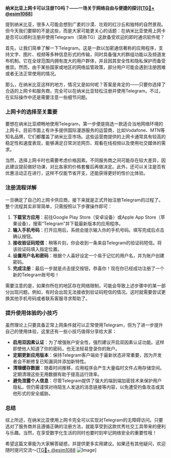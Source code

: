 **纳米比亚上网卡可以注册TG吗？——一场关于网络自由与便捷的探讨[[TG💪+ @esim1088](https://t.me/s/esim1088)]**

提到纳米比亚，很多人可能会想到广袤的沙漠、壮观的红沙丘和独特的自然景观。但今天我们要聊的不是这些，而是大家可能更关心的话题：在纳米比亚使用上网卡是否可以顺利注册并使用Telegram（简称TG）这款备受欢迎的即时通讯软件呢？

首先，让我们简单了解一下Telegram。这是一款以加密通信著称的应用程序，支持文字、图片、视频等多种信息形式的传输，同时具备强大的群组功能以及频道发布机制。它在全球范围内拥有庞大的用户群体，并且因其安全性和隐私保护而备受推崇。然而，由于某些国家或地区的网络监管政策，部分用户可能会遇到注册困难或者无法正常使用的情况。

那么，在纳米比亚这样的地方，情况又是如何呢？答案是肯定的——只要你选择了合适的上网卡和服务商，完全可以在纳米比亚轻松注册并使用Telegram。不过，在实际操作中还是需要注意一些细节问题。

### 上网卡的选择至关重要

要想在纳米比亚顺畅地使用Telegram，第一步便是挑选一款适合当地网络环境的上网卡。目前市面上有许多提供国际漫游服务的运营商，比如Vodafone、MTN等知名品牌，它们都覆盖了纳米比亚市场。这些运营商提供的上网卡通常具有较高的稳定性和速度表现，能够满足日常浏览网页、观看在线视频以及使用社交媒体的需求。

当然，选择上网卡时也需要考虑价格因素。不同服务商之间可能存在较大差异，因此建议提前做好功课，对比各家的价格套餐后再做决定。此外，还可以关注是否有优惠活动正在进行，这样不仅能节省开支，还能获得更好的性价比体验。

### 注册流程详解

一旦确定了自己的上网卡供应商，接下来就是正式开始注册Telegram的过程了。整个流程其实非常简单，只需按照以下步骤操作即可：

1. **下载官方应用**：前往Google Play Store（安卓设备）或Apple App Store（苹果设备），搜索“Telegram”并下载最新版本的应用程序。
2. **输入手机号码**：打开应用后，系统会提示输入你的手机号码。填写完成后点击确认按钮。
3. **接收验证码短信**：稍等片刻，你会收到一条来自Telegram的验证码短信。将该验证码填入指定位置。
4. **设置用户名和密码**：根据个人喜好设定一个易于记忆的用户名，并为账户创建密码。
5. **完成注册**：最后一步就是点击提交按钮，恭喜你！现在你已经成功注册了一个新的Telegram账号啦！

需要注意的是，如果你所在的地区存在网络限制，可能会导致上述步骤中的某一部分出现问题。例如，有时会出现无法接收到验证码短信的情况。这时就需要尝试更换其他手机号码或者联系客服寻求帮助了。

### 提升使用体验的小技巧

虽然理论上只要具备正常上网条件就可以正常使用Telegram，但为了进一步提升自己的使用体验，这里还有一些小技巧值得分享给大家：

- **启用双因素认证**：为了增强账户安全性，强烈建议开启双因素认证功能。这样即使他人知道了你的密码，也无法轻易登录你的账户。
- **定期更新应用版本**：保持Telegram客户端处于最新状态非常重要，因为开发者会不断修复已知漏洞并添加新特性。
- **清理缓存数据**：随着时间推移，应用程序会产生大量临时文件占用存储空间。定期清理这些无用数据有助于提高运行效率。
- **避免泄露个人信息**：尽管Telegram提供了强大的端到端加密技术来保护用户隐私，但仍需谨慎对待陌生人发送的消息链接等内容，以免遭受钓鱼攻击或其他形式的安全威胁。

### 总结

综上所述，在纳米比亚使用上网卡完全可以实现对Telegram的无障碍访问。只要选对了服务商并且遵循正确的注册方法，就能享受到这款优秀社交工具带来的便利与乐趣。当然，在享受数字化生活的同时也要时刻牢记网络安全的重要性哦！

希望这篇文章能为大家解答疑惑，并提供更多实用建议。如果还有其他疑问，欢迎随时提问交流～[[TG💪+ @esim1088](https://t.me/s/esim1088) ![Image](https://i.postimg.cc/4NQfJmqS/Snipaste-2025-05-13-00-14-12.png)]